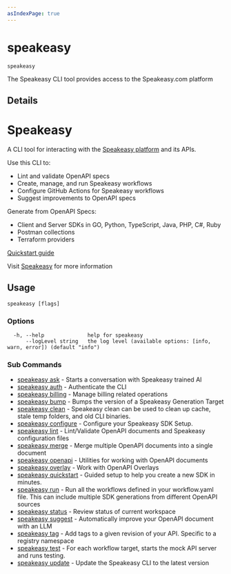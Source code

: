 ```yaml
---
asIndexPage: true
---
```


# speakeasy  
`speakeasy`  


The Speakeasy CLI tool provides access to the Speakeasy.com platform  

## Details

# Speakeasy 

A CLI tool for interacting with the [Speakeasy platform](https://www.speakeasy.com/) and its APIs.

Use this CLI to:
- Lint and validate OpenAPI specs
- Create, manage, and run Speakeasy workflows
- Configure GitHub Actions for Speakeasy workflows
- Suggest improvements to OpenAPI specs

Generate from OpenAPI Specs:
- Client and Server SDKs in GO, Python, TypeScript, Java, PHP, C#, Ruby
- Postman collections
- Terraform providers

[Quickstart guide](https://www.speakeasy.com/docs/create-client-sdks)

Visit [Speakeasy](https://www.speakeasy.com/) for more information


## Usage

```
speakeasy [flags]
```

### Options

```
  -h, --help              help for speakeasy
      --logLevel string   the log level (available options: [info, warn, error]) (default "info")
```

### Sub Commands

* [speakeasy ask](/docs/speakeasy-reference/cli/ask)	 - Starts a conversation with Speakeasy trained AI
* [speakeasy auth](/docs/speakeasy-reference/cli/auth)	 - Authenticate the CLI
* [speakeasy billing](/docs/speakeasy-reference/cli/billing)	 - Manage billing related operations
* [speakeasy bump](/docs/speakeasy-reference/cli/bump)	 - Bumps the version of a Speakeasy Generation Target
* [speakeasy clean](/docs/speakeasy-reference/cli/clean)	 - Speakeasy clean can be used to clean up cache, stale temp folders, and old CLI binaries.
* [speakeasy configure](/docs/speakeasy-reference/cli/configure)	 - Configure your Speakeasy SDK Setup.
* [speakeasy lint](/docs/speakeasy-reference/cli/lint)	 - Lint/Validate OpenAPI documents and Speakeasy configuration files
* [speakeasy merge](/docs/speakeasy-reference/cli/merge)	 - Merge multiple OpenAPI documents into a single document
* [speakeasy openapi](/docs/speakeasy-reference/cli/openapi)	 - Utilities for working with OpenAPI documents
* [speakeasy overlay](/docs/speakeasy-reference/cli/overlay)	 - Work with OpenAPI Overlays
* [speakeasy quickstart](/docs/speakeasy-reference/cli/quickstart)	 - Guided setup to help you create a new SDK in minutes.
* [speakeasy run](/docs/speakeasy-reference/cli/run)	 - Run all the workflows defined in your workflow.yaml file. This can include multiple SDK generations from different OpenAPI sources
* [speakeasy status](/docs/speakeasy-reference/cli/status)	 - Review status of current workspace
* [speakeasy suggest](/docs/speakeasy-reference/cli/suggest)	 - Automatically improve your OpenAPI document with an LLM
* [speakeasy tag](/docs/speakeasy-reference/cli/tag)	 - Add tags to a given revision of your API. Specific to a registry namespace
* [speakeasy test](/docs/speakeasy-reference/cli/test)	 - For each workflow target, starts the mock API server and runs testing.
* [speakeasy update](/docs/speakeasy-reference/cli/update)	 - Update the Speakeasy CLI to the latest version
